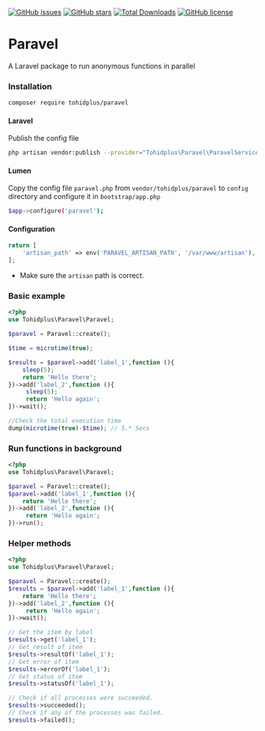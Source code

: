 [![GitHub issues](https://img.shields.io/github/issues/tohidplus/paravel.svg)](https://github.com/tohidplus/paravel/issues)
[![GitHub stars](https://img.shields.io/github/stars/tohidplus/paravel.svg)](https://github.com/tohidplus/paravel/stargazers)
[![Total Downloads](https://img.shields.io/packagist/dt/tohidplus/paravel.svg)](https://packagist.org/packages/tohidplus/paravel)
[![GitHub license](https://img.shields.io/github/license/tohidplus/paravel.svg)](https://github.com/tohidplus/paravel/blob/master/LICENSE.txt)

# Paravel
A Laravel package to run anonymous functions in parallel
### Installation
```bash
composer require tohidplus/paravel
```
#### Laravel
Publish the config file 
```bash
php artisan vendor:publish --provider="Tohidplus\Paravel\ParavelServiceProvider"
```
#### Lumen
Copy the config file `paravel.php` from `vendor/tohidplus/paravel` to `config` directory and configure it in `bootstrap/app.php`
```bash
$app->configure('paravel');
```
#### Configuration
```php
return [
    'artisan_path' => env('PARAVEL_ARTISAN_PATH', '/var/www/artisan'),
];
```
* Make sure the `artisan` path is correct.

### Basic example
```php
<?php
use Tohidplus\Paravel\Paravel;

$paravel = Paravel::create();

$time = microtime(true);        

$results = $paravel->add('label_1',function (){
    sleep(5);
    return 'Hello there';
})->add('label_2',function (){
     sleep(5);
     return 'Hello again';
})->wait();

//Check the total execution time
dump(microtime(true)-$time); // 5.* Secs
```
### Run functions in background
```php
<?php
use Tohidplus\Paravel\Paravel;

$paravel = Paravel::create();   
$paravel->add('label_1',function (){
    return 'Hello there';
})->add('label_2',function (){
     return 'Hello again';
})->run();
```
### Helper methods
```php
<?php
use Tohidplus\Paravel\Paravel;

$paravel = Paravel::create();   
$results = $paravel->add('label_1',function (){
    return 'Hello there';
})->add('label_2',function (){
     return 'Hello again';
})->wait();

// Get the item by label
$results->get('label_1');
// Get result of item
$results->resultOf('label_1');
// Get error of item
$results->errorOf('label_1');
// Get status of item
$results->statusOf('label_1');

// Check if all processes were succeeded.
$results->succeeded();
// Check if any of the processes was failed.
$results->failed();
```
